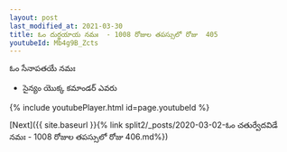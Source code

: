 ```yaml
---
layout: post
last_modified_at: 2021-03-30
title: ఓం దుర్జయాయ నమః  - 1008 రోజుల తపస్సులో రోజు  405
youtubeId: Mb4g9B_Zcts
---
```

 
 
 ఓం సేనాపతయే నమః  
 
 -  సైన్యం యొక్క కమాండర్ ఎవరు 
 
  
 
  
 
 
 
 
 
 


{% include youtubePlayer.html id=page.youtubeId %}
 
[Next]({{ site.baseurl }}{% link  split2/_posts/2020-03-02-ఓం చతుర్వేదవిడే నమః  - 1008 రోజుల తపస్సులో రోజు  406.md%})
 
